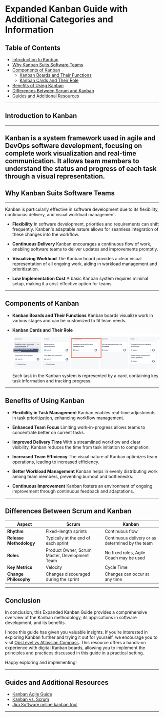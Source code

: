 # Expanded Kanban Guide with Additional Categories and Information

## Table of Contents
- [Introduction to Kanban](#introduction-to-kanban)
- [Why Kanban Suits Software Teams](#why-kanban-suits-software-teams)
- [Components of Kanban](#components-of-kanban)
    - [Kanban Boards and Their Functions](#kanban-boards-and-their-functions)
    - [Kanban Cards and Their Role](#kanban-cards-and-their-role)
- [Benefits of Using Kanban](#benefits-of-using-kanban)
- [Differences Between Scrum and Kanban](#differences-between-scrum-and-kanban)
- [Guides and Additional Resources](#guides-and-additional-resources)

---

## Introduction to Kanban
---
Kanban is a system framework used in agile and DevOps software development, focusing on complete work visualization and real-time communication. It allows team members to understand the status and progress of each task through a visual representation.
---
## Why Kanban Suits Software Teams
---
Kanban is particularly effective in software development due to its flexibility, continuous delivery, and visual workload management.

- **Flexibility**
In software development, priorities and requirements can shift frequently. Kanban's adaptable nature allows for seamless integration of these changes into the workflow.

- **Continuous Delivery**
Kanban encourages a continuous flow of work, enabling software teams to deliver updates and improvements promptly.

- **Visualizing Workload**
The Kanban board provides a clear visual representation of all ongoing work, aiding in workload management and prioritization.

- **Low Implementation Cost**
A basic Kanban system requires minimal setup, making it a cost-effective option for teams.
---
## Components of Kanban

- **Kanban Boards and Their Functions**
Kanban boards visualize work in various stages and can be customized to fit team needs.

- **Kanban Cards and Their Role**
   ![Kanban Cards](Kanban3.png)
Each task in the Kanban system is represented by a card, containing key task information and tracking progress.
---
## Benefits of Using Kanban

- **Flexibility in Task Management**
Kanban enables real-time adjustments in task prioritization, enhancing workflow management.

- **Enhanced Team Focus**
Limiting work-in-progress allows teams to concentrate better on current tasks.

- **Improved Delivery Time**
With a streamlined workflow and clear visibility, Kanban reduces the time from task initiation to completion.

- **Increased Team Efficiency**
The visual nature of Kanban optimizes team operations, leading to increased efficiency.

- **Better Workload Management**
Kanban helps in evenly distributing work among team members, preventing burnout and bottlenecks.

- **Continuous Improvement**
Kanban fosters an environment of ongoing improvement through continuous feedback and adaptations.
---
## Differences Between Scrum and Kanban

| Aspect                  | Scrum                                             | Kanban                                            |
|-------------------------|---------------------------------------------------|---------------------------------------------------|
| **Rhythm**              | Fixed-length sprints                              | Continuous flow                                   |
| **Release Methodology** | Typically at the end of each sprint               | Continuous delivery or as determined by the team  |
| **Roles**               | Product Owner, Scrum Master, Development Team     | No fixed roles, Agile Coach may be used           |
| **Key Metrics**         | Velocity                                          | Cycle Time                                        |
| **Change Philosophy**   | Changes discouraged during the sprint             | Changes can occur at any time                     |
---

## Conclusion


In conclusion, this Expanded Kanban Guide provides a comprehensive overview of the Kanban methodology, its applications in software development, and its benefits.

I hope this guide has given you valuable insights. If you're interested in exploring Kanban further and trying it out for yourself, we encourage you to visit [OpsLevel vs Atlassian Compass](https://www.opslevel.com/try/opslevel-vs-atlassian-compass?utm_term=atlassian%20software&utm_campaign=G_Search_USA_Comp&utm_source=adwords&utm_medium=ppc&hsa_acc=9194444884&hsa_cam=18658114997&hsa_grp=155384923918&hsa_ad=676928727732&hsa_src=g&hsa_tgt=kwd-305247258217&hsa_kw=atlassian%20software&hsa_mt=p&hsa_net=adwords&hsa_ver=3&gad_source=1&gclid=CjwKCAiAvJarBhA1EiwAGgZl0FRiCisPyQkLV39ABYR2y9hNTkkYTAwij9t6KKZm0NQtwMTBOoIEqRoC5pwQAvD_BwE). This resource offers a hands-on experience with digital Kanban boards, allowing you to implement the principles and practices discussed in this guide in a practical setting.

Happy exploring and implementing!

---

## Guides and Additional Resources
- [Kanban Agile Guide](https://asana.com/resources/what-is-kanban)
- [Kanban vs. Scrum](https://www.coursera.org/articles/kanban-vs-scrum)
- [Jira Software online kanban tool](https://www.opslevel.com/try/opslevel-vs-atlassian-compass?utm_term=atlassian%20software&utm_campaign=G_Search_USA_Comp&utm_source=adwords&utm_medium=ppc&hsa_acc=9194444884&hsa_cam=18658114997&hsa_grp=155384923918&hsa_ad=676928727732&hsa_src=g&hsa_tgt=kwd-305247258217&hsa_kw=atlassian%20software&hsa_mt=p&hsa_net=adwords&hsa_ver=3&gad_source=1&gclid=CjwKCAiAvJarBhA1EiwAGgZl0FRiCisPyQkLV39ABYR2y9hNTkkYTAwij9t6KKZm0NQtwMTBOoIEqRoC5pwQAvD_BwE)


---
